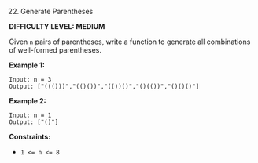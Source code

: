 22. Generate Parentheses

**DIFFICULTY LEVEL: MEDIUM**

Given `n` pairs of parentheses, write a function to generate all combinations of well-formed parentheses.

**Example 1:**
```
Input: n = 3
Output: ["((()))","(()())","(())()","()(())","()()()"]
```

**Example 2:**
```
Input: n = 1
Output: ["()"]
``` 

**Constraints:**
* `1 <= n <= 8`
